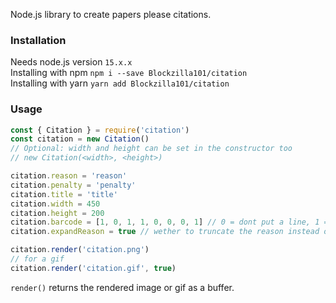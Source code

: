 Node.js library to create papers please citations.
### Installation
Needs node.js version `15.x.x`<br>
Installing with npm `npm i --save Blockzilla101/citation`<br>
Installing with yarn `yarn add Blockzilla101/citation`
### Usage
```js
const { Citation } = require('citation')
const citation = new Citation()
// Optional: width and height can be set in the constructor too
// new Citation(<width>, <height>)

citation.reason = 'reason'
citation.penalty = 'penalty'
citation.title = 'title'
citation.width = 450
citation.height = 200
citation.barcode = [1, 0, 1, 1, 0, 0, 0, 1] // 0 = dont put a line, 1 = put a line; expands leftwards to fit the barcode
citation.expandReason = true // wether to truncate the reason instead of expanding to fit it

citation.render('citation.png')
// for a gif
citation.render('citation.gif', true)
```
`render()` returns the rendered image or gif as a buffer.
